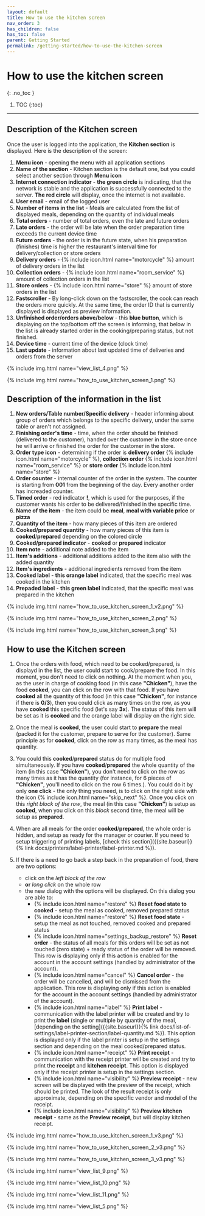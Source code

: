```yaml
---
layout: default
title: How to use the kitchen screen
nav_order: 3
has_children: false
has_toc: false
parent: Getting Started
permalink: /getting-started/how-to-use-the-kitchen-screen
---
```


# How to use the kitchen screen
{: .no_toc }

1. TOC
{:toc}

---

## Description of the Kitchen screen
Once the user is logged into the application, the **Kitchen section** is displayed. Here is the description of the screen:
1. **Menu icon** - opening the menu with all application sections
1. **Name of the section** - Kitchen section is the default one, but you could select another section through **Menu icon**
1. **Internet connection indicator** - <span class="text-green-200">**the green circle**</span> is indicating, that the network is stable and the application is successfully connected to the server. <span class="text-red-200">**The red circle**</span> will display, once the internet is not available.
1. **User email** - email of the logged user
1. **Number of items in the list** - Meals are calculated from the list of displayed meals, depending on the quantity of individual meals
1. **Total orders** - number of total orders, even the late and future orders
1. **Late orders** - the order will be late when the order preparation time exceeds the current device time
1. **Future orders** - the order is in the future state, when his preparation (finishes) time is higher the restaurant's interval time for delivery/collection or store orders
1. **Delivery orders** - {% include icon.html name="motorcycle" %} amount of delivery orders in the list
1. **Collection orders** - {% include icon.html name="room_service" %} amount of collection orders in the list
1. **Store orders** - {% include icon.html name="store" %} amount of store orders in the list
1. **Fastscroller** - By long-click down on the fastscroller, the cook can reach the orders more quickly. At the same time, the order ID that is currently displayed is displayed as preview information.
1. **Unfinished order/orders above/below** - this <span class="text-blue-100">**blue button**</span>, which is displaying on the top/bottom off the screen is informing, that below in the list is already started order in the cooking/preparing status, but not finished.
1. **Device time** - current time of the device (clock time)
1. **Last update** - information about last updated time of deliveries and orders from the server

{% include img.html name="view_list_4.png" %}

{% include img.html name="how_to_use_kitchen_screen_1.png" %}

## Description of the information in the list
1. **New orders/Table number/Specific delivery** - header informing about group of orders which belongs to the specific delivery, under the same table or aren't not assigned.
1. **Finishing order's time** - time, when the order should be finished (delivered to the customer), handed over the customer in the store once he will arrive or finished the order for the customer in the store.
1. **Order type icon** - determining if the order is **delivery order** {% include icon.html name="motorcycle" %}, **collection order** {% include icon.html name="room_service" %} or **store order** {% include icon.html name="store" %}
1. **Order counter** - internal counter of the order in the system. The counter is starting from **001** from the beginning of the day. Every another order has increaded counter.
1. **Timed order** - red indicator <span class="text-red-200">**!**</span>, which is used for the purposes, if the customer wants his order to be delivered/finished in the specific time.
1. **Name of the item** - the item could be **meal**, **meal with variable price** or **pizza**
1. **Quantity of the item** - how many pieces of this item are ordered
1. **Cooked/prepared quantity** - how many pieces of this item is <span class="text-orange-200">**cooked**</span>/<span class="text-green-200">**prepared**</span> depending on the colored circle
1. **Cooked/prepared indicator** - <span class="text-orange-200">**cooked**</span> or <span class="text-green-200">**prepared**</span> indicator
1. **Item note** - additional note added to the item
1. **Item's additions** - additional additions added to the item also with the added quantity
1. **Item's ingredients** - additional ingredients removed from the item
1. **Cooked label** - <span class="text-orange-200">**this orange label**</span> indicated, that the specific meal was cooked in the kitchen
1. **Prepaded label** - <span class="text-green-200">**this green label**</span> indicated, that the specific meal was prepared in the kitchen

{% include img.html name="how_to_use_kitchen_screen_1_v2.png" %}

{% include img.html name="how_to_use_kitchen_screen_2.png" %}

{% include img.html name="how_to_use_kitchen_screen_3.png" %}

## How to use the Kitchen screen
1. Once the orders with food, which need to be cooked/prepared, is displayd in the list, the user could start to cook/prepare the food. In this moment, you don't need to click on nothing. At the moment when you, as the user in charge of cooking food (in this case **"Chicken"**), have the food <span class="text-orange-200">**cooked**</span>, you can click on the row with that food. If you have <span class="text-orange-200">**cooked**</span> all the quantity of this food (in this case **"Chicken"**, for instance if there is **0/3**), then you could click as many times on the row, as you have <span class="text-orange-200">**cooked**</span> this specific food (let's say **3x**). The status of this item will be set as it is <span class="text-orange-200">**cooked**</span> and the orange label will display on the right side.

1. Once the meal is <span class="text-orange-200">**cooked**</span>, the user could start to <span class="text-green-200">**prepare**</span> the meal (packed it for the customer, prepare to serve for the customer). Same principle as for <span class="text-orange-200">**cooked**</span>, click on the row as many times, as the meal has quantity.

1. You could this <span class="text-orange-200">**cooked**</span>/<span class="text-green-200">**prepared**</span> status do for multiple food simultaneously. If you have <span class="text-orange-200">**cooked**</span>/<span class="text-green-200">**prepared**</span> the whole quantity of the item (in this case **"Chicken"**), you don't need to click on the row as many times as it has the quantity (for instance, for 6 pieces of **"Chicken"**, you'll need to click on the row 6 times.). You could do it by only **one click** - the only thing you need, is to click on the right side with the icon {% include icon.html name="skip_next" %}. Once you click on this _right block of the row_, the meal (in this case **"Chicken"**) is setup as <span class="text-orange-200">**cooked**</span>, when you click on this _block_ second time, the meal will be setup as <span class="text-green-200">**prepared**</span>.

1. When are all meals for the order <span class="text-orange-200">**cooked**</span>/<span class="text-green-200">**prepared**</span>, the whole order is hidden, and setup as ready for the manager or courier. If you need to setup triggering of printing labels, [check this section]({{site.baseurl}}{% link docs/printers/label-printer/label-printer.md %}).

1. If there is a need to go back a step back in the preparation of food, there are two options:
	- click on the _left block of the row_
	- **or** _long click_ on the whole row
	- the new dialog with the options will be displayed. On this dialog you are able to:
		- {% include icon.html name="restore" %} **Reset food state to cooked** - setup the meal as cooked, removed prepared status
		- {% include icon.html name="restore" %} **Reset food state** - setup the meal as not touched, removed cooked and prepared status
		- {% include icon.html name="settings_backup_restore" %} **Reset order** - the status of all meals for this orders will be set as not touched (zero state) + ready status of the order will be removed. This row is displaying <span class="text-red-200">only if this action is enabled for the account in the account settings (handled by administrator of the account).</span>
		- {% include icon.html name="cancel" %} **Cancel order** - the order will be cancelled, and will be dismissed from the application. This row is displaying only if this action is enabled for the account in the account settings (handled by administrator of the account).
		- {% include icon.html name="label" %} **Print label** - communication with the label printer will be created and try to print the **label** (single or multiple by quantity of the meal, [depending on the setting]({{site.baseurl}}{% link docs/list-of-settings/label-printer-section/label-quantity.md %}). This option is displayed only if the label printer is setup in the settings section and depending on the meal cooked/prepared status.
		- {% include icon.html name="receipt" %} **Print receipt** - communication with the receipt printer will be created and try to print the **receipt** and **kitchen receipt**. This option is displayed only if the receipt printer is setup in the settings section.
		- {% include icon.html name="visibility" %} **Preview receipt** - new screen will be displayed with the preview of the receipt, which should be printed. The look of the result receipt is only approximate, depending on the specific vendor and model of the receipt.
		- {% include icon.html name="visibility" %} **Preview kitchen receipt** - same as the **Preview receipt**, but will display kitchen receipt.

{% include img.html name="how_to_use_kitchen_screen_1_v3.png" %}

{% include img.html name="how_to_use_kitchen_screen_2_v3.png" %}

{% include img.html name="how_to_use_kitchen_screen_3_v3.png" %}

{% include img.html name="view_list_9.png" %}

{% include img.html name="view_list_10.png" %}

{% include img.html name="view_list_11.png" %}

{% include img.html name="view_list_5.png" %}